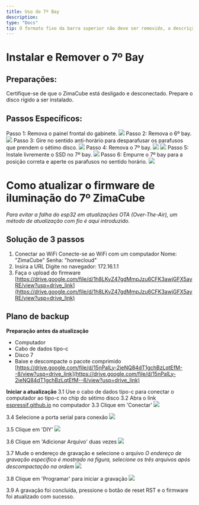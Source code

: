 ```yaml
---
title: Uso do 7º Bay
description:
type: "Docs"
tip: O formato fixo da barra superior não deve ser removido, a descrição é para a descrição do artigo; se não preenchida, será capturada a primeira parte do conteúdo
---
```

# Instalar e Remover o 7º Bay
## Preparações:
Certifique-se de que o ZimaCube está desligado e desconectado.
Prepare o disco rígido a ser instalado.
## Passos Específicos:
Passo 1: Remova o painel frontal do gabinete.
![](https://manage.icewhale.io/api/static/docs/1722418820491_image.png)
Passo 2: Remova o 6º bay.
![](https://manage.icewhale.io/api/static/docs/1722418858886_image.png)
Passo 3: Gire no sentido anti-horário para desparafusar os parafusos que prendem o sétimo disco.
![](https://manage.icewhale.io/api/static/docs/1722418913222_image.png)
Passo 4: Remova o 7º bay.
![](https://manage.icewhale.io/api/static/docs/1722418964759_image.png)
![](https://manage.icewhale.io/api/static/docs/1722418974044_image.png)
Passo 5: Instale livremente o SSD no 7º bay.
![](https://manage.icewhale.io/api/static/docs/1722419028169_image.png)
Passo 6: Empurre o 7º bay para a posição correta e aperte os parafusos no sentido horário.
![](https://manage.icewhale.io/api/static/docs/1722419069919_image.png)

# Como atualizar o firmware de iluminação do 7º ZimaCube
*Para evitar a falha do esp32 em atualizações OTA (Over-The-Air), um método de atualização com fio é aqui introduzido.*
## Solução de 3 passos
1. Conectar ao WiFi
Conecte-se ao WiFi com um computador
Nome: "ZimaCube"
Senha: "homecloud"
2. Insira a URL
Digite no navegador: 172.16.1.1
3. Faça o upload do firmware
[https://drive.google.com/file/d/1h8LKvZ47gdMmpJzu6CFK3awjGFX5ayRE/view?usp=drive_link](https://drive.google.com/file/d/1h8LKvZ47gdMmpJzu6CFK3awjGFX5ayRE/view?usp=drive_link)

## Plano de backup

**Preparação antes da atualização**
- Computador
- Cabo de dados tipo-c
- Disco 7
- Baixe e descompacte o pacote comprimido
[https://drive.google.com/file/d/15nPalLy-2ieNQ84dT1gchBzLqtEfM--8/view?usp=drive_link](https://drive.google.com/file/d/15nPalLy-2ieNQ84dT1gchBzLqtEfM--8/view?usp=drive_link)

**Iniciar a atualização**
3.1 Use o cabo de dados tipo-c para conectar o computador ao tipo-c no chip do sétimo disco
3.2 Abra o link [espressif.github.io](espressif.github.io) no computador
3.3 Clique em 'Conectar'
![](https://manage.icewhale.io/api/static/docs/1730360675989_image.png)

3.4 Selecione a porta serial para conexão
![](https://manage.icewhale.io/api/static/docs/1730360689217_image.png)

3.5 Clique em 'DIY'
![](https://manage.icewhale.io/api/static/docs/1730360715808_image.png)

3.6 Clique em 'Adicionar Arquivo' duas vezes
![](https://manage.icewhale.io/api/static/docs/1730360989529_image.png)

3.7 Mude o endereço de gravação e selecione o arquivo
*O endereço de gravação específico é mostrado na figura, selecione os três arquivos após descompactação na ordem*
![](https://manage.icewhale.io/api/static/docs/1730360997291_image.png)

3.8 Clique em 'Programar' para iniciar a gravação
![](https://manage.icewhale.io/api/static/docs/1730361017895_image.png)

3.9 A gravação foi concluída, pressione o botão de reset RST e o firmware foi atualizado com sucesso.
